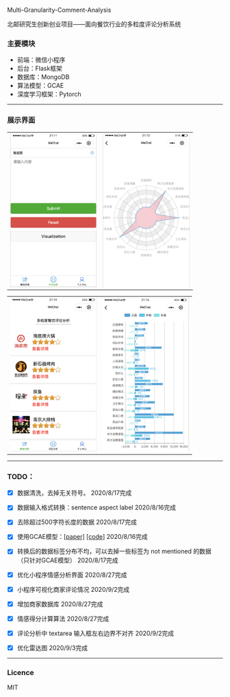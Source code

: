 Multi-Granularity-Comment-Analysis

北邮研究生创新创业项目——面向餐饮行业的多粒度评论分析系统

### 主要模块

- 前端：微信小程序
- 后台：Flask框架
- 数据库：MongoDB
- 算法模型：GCAE
- 深度学习框架：Pytorch



-----------------

### 展示界面

<table>
    <tr>
        <td ><center><img src="./images/image-comment.png" style="zoom:35%;" />
        </center></td>
        <td ><center><img src="./images/image-radar.png" style="zoom:35%;" />
        </center></td>
    </tr>
</table>

<table>
    <tr>
        <td ><center><img src="./images/image-restaurant.png" style="zoom:35%;" />
        </center></td>
        <td ><center><img src="./images/image-bar.png" style="zoom:35%;" />
        </center></td>
    </tr>
</table>



--------------------

### TODO：

- [x] 数据清洗，去掉无关符号。 2020/8/17完成
- [x] 数据输入格式转换：sentence aspect label  2020/8/16完成
- [x] 去除超过500字符长度的数据 2020/8/17完成
- [x] 使用GCAE模型：[[paper]](https://www.aclweb.org/anthology/P18-1234/) [[code]](https://github.com/wxue004cs/GCAE) 2020/8/16完成
- [x] 转换后的数据标签分布不均，可以去掉一些标签为 not mentioned 的数据（只针对GCAE模型） 2020/8/17完成
- [x] 优化小程序情感分析界面 2020/8/27完成
- [x] 小程序可视化商家评论情况 2020/9/2完成
- [x] 增加商家数据库 2020/8/27完成
- [x] 情感得分计算算法 2020/8/27完成
- [x] 评论分析中 textarea 输入框左右边界不对齐 2020/9/2完成
- [x] 优化雷达图 2020/9/3完成



--------------------

### Licence

MIT